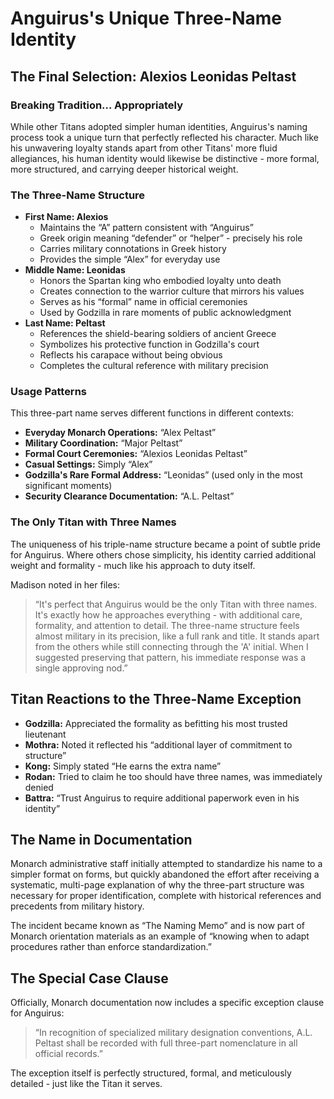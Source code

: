 # Anguirus's Unique Three-Name Identity

## The Final Selection: Alexios Leonidas Peltast

### Breaking Tradition… Appropriately

While other Titans adopted simpler human identities, Anguirus's naming process took a unique turn that perfectly reflected his character. Much like his unwavering loyalty stands apart from other Titans' more fluid allegiances, his human identity would likewise be distinctive - more formal, more structured, and carrying deeper historical weight.

### The Three-Name Structure

- **First Name: Alexios**
  - Maintains the “A” pattern consistent with “Anguirus”
  - Greek origin meaning “defender” or “helper” - precisely his role
  - Carries military connotations in Greek history
  - Provides the simple “Alex” for everyday use
- **Middle Name: Leonidas**
  - Honors the Spartan king who embodied loyalty unto death
  - Creates connection to the warrior culture that mirrors his values
  - Serves as his “formal” name in official ceremonies
  - Used by Godzilla in rare moments of public acknowledgment
- **Last Name: Peltast**
  - References the shield-bearing soldiers of ancient Greece
  - Symbolizes his protective function in Godzilla's court
  - Reflects his carapace without being obvious
  - Completes the cultural reference with military precision

### Usage Patterns

This three-part name serves different functions in different contexts:

- **Everyday Monarch Operations:** “Alex Peltast”
- **Military Coordination:** “Major Peltast”
- **Formal Court Ceremonies:** “Alexios Leonidas Peltast”
- **Casual Settings:** Simply “Alex”
- **Godzilla's Rare Formal Address:** “Leonidas” (used only in the most significant moments)
- **Security Clearance Documentation:** “A.L. Peltast”

### The Only Titan with Three Names

The uniqueness of his triple-name structure became a point of subtle pride for Anguirus. Where others chose simplicity, his identity carried additional weight and formality - much like his approach to duty itself.

Madison noted in her files:
> “It's perfect that Anguirus would be the only Titan with three names. It's exactly how he approaches everything - with additional care, formality, and attention to detail. The three-name structure feels almost military in its precision, like a full rank and title. It stands apart from the others while still connecting through the 'A' initial. When I suggested preserving that pattern, his immediate response was a single approving nod.”

## Titan Reactions to the Three-Name Exception

- **Godzilla:** Appreciated the formality as befitting his most trusted lieutenant
- **Mothra:** Noted it reflected his “additional layer of commitment to structure”
- **Kong:** Simply stated “He earns the extra name”
- **Rodan:** Tried to claim he too should have three names, was immediately denied
- **Battra:** “Trust Anguirus to require additional paperwork even in his identity”

## The Name in Documentation

Monarch administrative staff initially attempted to standardize his name to a simpler format on forms, but quickly abandoned the effort after receiving a systematic, multi-page explanation of why the three-part structure was necessary for proper identification, complete with historical references and precedents from military history.

The incident became known as “The Naming Memo” and is now part of Monarch orientation materials as an example of “knowing when to adapt procedures rather than enforce standardization.”

## The Special Case Clause

Officially, Monarch documentation now includes a specific exception clause for Anguirus:
> “In recognition of specialized military designation conventions, A.L. Peltast shall be recorded with full three-part nomenclature in all official records.”

The exception itself is perfectly structured, formal, and meticulously detailed - just like the Titan it serves.